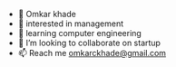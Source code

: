 - 👋 Omkar khade
- 👀 interested in management
- 🌱 learning computer engineering
- 💞️ I’m looking to collaborate on startup
- 📫 Reach me omkarckhade@gmail.com

<!---
Omkarckhade/Omkarckhade is a ✨ special ✨ repository because its `README.md` (this file) appears on your GitHub profile.
You can click the Preview link to take a look at your changes.
--->
